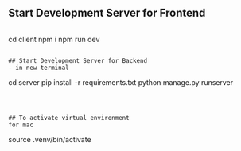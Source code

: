 ## Start Development Server for Frontend 
```
```
cd client 
npm i
npm run dev
```

## Start Development Server for Backend 
- in new terminal 
```
cd server
pip install -r requirements.txt
python manage.py runserver
```



## To activate virtual environment
for mac
```
source .venv/bin/activate
```